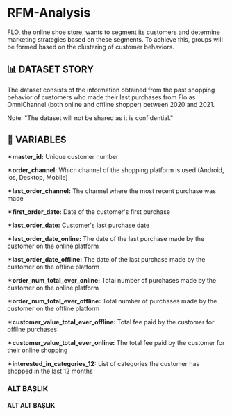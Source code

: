 # RFM-Analysis


FLO, the online shoe store, wants to segment its customers and determine marketing strategies based on these segments. To achieve this, groups will be formed based on the clustering of customer behaviors.
## 📊 DATASET STORY
The dataset consists of the information obtained from the past shopping behavior of customers who made their last purchases from Flo as OmniChannel (both online and offline shopper) between 2020 and 2021.

Note: "The dataset will not be shared as it is confidential."

## 📌 VARIABLES
✶**master_id:** Unique customer number

✶**order_channel:** Which channel of the shopping platform is used (Android, ios, Desktop, Mobile)

✶**last_order_channel:** The channel where the most recent purchase was made

✶**first_order_date:** Date of the customer's first purchase

✶**last_order_date:** Customer's last purchase date

✶**last_order_date_online:** The date of the last purchase made by the customer on the online platform

✶**last_order_date_offline:** The date of the last purchase made by the customer on the offline platform

✶**order_num_total_ever_online:** Total number of purchases made by the customer on the online platform

✶**order_num_total_ever_offline:** Total number of purchases made by the customer on the offline platform

✶**customer_value_total_ever_offline:** Total fee paid by the customer for offline purchases

✶**customer_value_total_ever_online:** The total fee paid by the customer for their online shopping

✶**interested_in_categories_12:** List of categories the customer has shopped in the last 12 months
### ALT BAŞLIK
#### ALT ALT BAŞLIK
